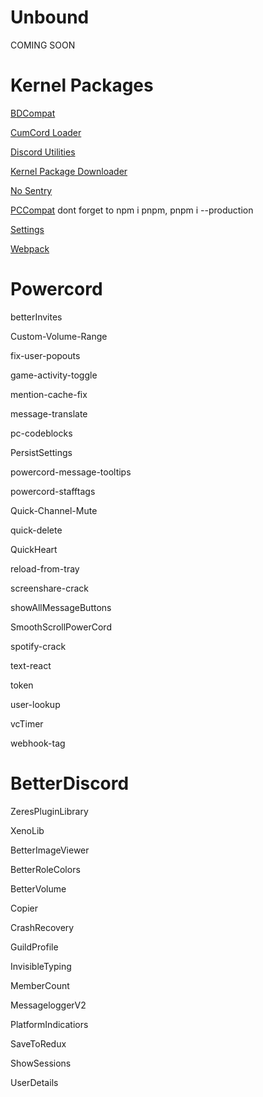# Unbound

COMING SOON

# Kernel Packages

[BDCompat](https://github.com/strencher-kernel/bd-compat)

[CumCord Loader](https://github.com/kernel-mod/packages/tree/master/CumcordLoader)

[Discord Utilities](https://github.com/slow/discord-utilities)

[Kernel Package Downloader](https://github.com/Henry-Hiles/kernel-package-downloader)

[No Sentry](https://github.com/strencher-kernel/no-sentry)

[PCCompat](https://github.com/strencher-kernel/pc-compat)
dont forget to npm i pnpm, pnpm i --production

[Settings](https://github.com/strencher-kernel/settings)

[Webpack](https://github.com/strencher-kernel/webpack)

# Powercord

betterInvites

Custom-Volume-Range

fix-user-popouts

game-activity-toggle

mention-cache-fix
  
message-translate
  
pc-codeblocks
  
PersistSettings
  
powercord-message-tooltips
  
powercord-stafftags
  
Quick-Channel-Mute
  
quick-delete
  
QuickHeart

reload-from-tray

screenshare-crack

showAllMessageButtons

SmoothScrollPowerCord

spotify-crack

text-react

token

user-lookup

vcTimer

webhook-tag

# BetterDiscord

ZeresPluginLibrary

XenoLib

BetterImageViewer

BetterRoleColors

BetterVolume

Copier

CrashRecovery

GuildProfile

InvisibleTyping

MemberCount

MessageloggerV2

PlatformIndicatiors

SaveToRedux

ShowSessions

UserDetails
